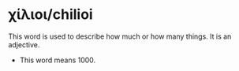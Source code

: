 # χίλιοι/chilioi 
This word is used to describe how much or how many things. It is an adjective.

* This word means 1000.
